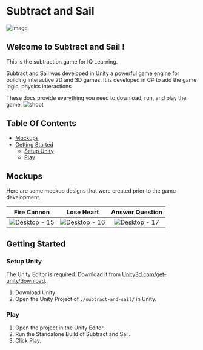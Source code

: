Subtract and Sail
==================
![image](https://github.com/user-attachments/assets/50d3f2a4-6c0c-40fb-bf3d-0187520ccb67)


## Welcome to Subtract and Sail !

This is the subtraction game for IQ Learning.

Subtract and Sail was developed in [Unity](https://unity.com/) a powerful game engine for building interactive 2D and 3D games. It is developed in C# to add the game logic, physics interactions

These docs provide everything you need to download, run, and play the game.
![shoot](https://github.com/user-attachments/assets/aee2afc2-07ab-4d24-b6ba-e94b7574732e)



## Table Of Contents

- [Mockups](#mockups)
- [Getting Started](#getting-started)
    + [Setup Unity](#setup-unity)
    + [Play](#play)

## Mockups
Here are some mockup designs that were created prior to the game development.

Fire Cannon          |  Lose Heart | Answer Question |
:-------------------------:|:-------------------------:|:-------------------------:
| ![Desktop - 15](https://github.com/user-attachments/assets/16a39017-7954-411a-b30c-99d5bfd8da5f) | ![Desktop - 16](https://github.com/user-attachments/assets/015dfb6d-ae66-4e75-82e2-5e4bdf44aab3) | ![Desktop - 17](https://github.com/user-attachments/assets/84667649-2650-486f-aa24-5cd358489ef1) |



## Getting Started

### Setup Unity

The Unity Editor is required. Download it from <a href="https://unity3d.com/get-unity/download">Unity3d.com/get-unity/download</a>.

1. Download Unity
2. Open the Unity Project of `./subtract-and-sail/` in Unity.

### Play 

1. Open the project in the Unity Editor.
2. Run the Standalone Build of Subtract and Sail.
3. Click Play.

